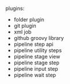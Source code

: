 plugins:

- folder plugin
- git plugin
- xml job
- github groovy library
- pipeline step api
- pipeline utility steps
- pipeline stage view
- pipeline stage step
- pipeline input step
- pipeline wait step
